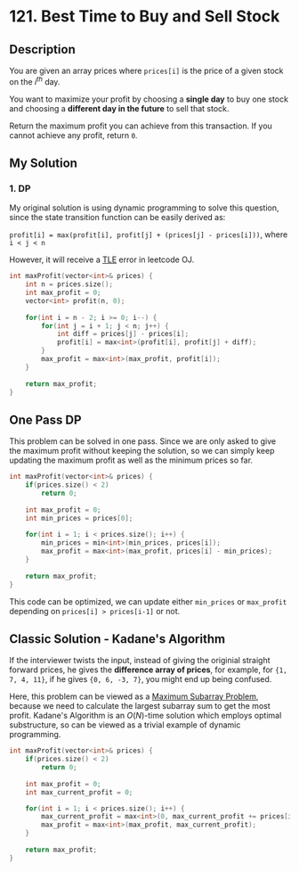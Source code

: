 # 121. Best Time to Buy and Sell Stock
## Description
You are given an array prices where `prices[i]` is the price of a given stock on the $i^{th}$ day.

You want to maximize your profit by choosing a **single day** to buy one stock and choosing a **different day in the future** to sell that stock.

Return the maximum profit you can achieve from this transaction. If you cannot achieve any profit, return `0`.
## My Solution
### 1. DP
My original solution is using dynamic programming to solve this question, since the state transition function can be easily derived as:

`profit[i] = max(profit[i], profit[j] + (prices[j] - prices[i]))`, where `i < j < n`

However, it will receive a [TLE](https://leetcode.com/submissions/detail/604232975/) error in leetcode OJ.
```C++
int maxProfit(vector<int>& prices) {
    int n = prices.size();
    int max_profit = 0;
    vector<int> profit(n, 0);
    
    for(int i = n - 2; i >= 0; i--) {
        for(int j = i + 1; j < n; j++) {
            int diff = prices[j] - prices[i];
            profit[i] = max<int>(profit[i], profit[j] + diff);
        }
        max_profit = max<int>(max_profit, profit[i]);
    }
    
    return max_profit;
}
```

## One Pass DP
This problem can be solved in one pass. Since we are only asked to give the maximum profit without keeping the solution, so we can simply keep updating the maximum profit as well as the minimum prices so far. 

```C++
int maxProfit(vector<int>& prices) {
    if(prices.size() < 2)
        return 0;
    
    int max_profit = 0;
    int min_prices = prices[0];
    
    for(int i = 1; i < prices.size(); i++) {
        min_prices = min<int>(min_prices, prices[i]);
        max_profit = max<int>(max_profit, prices[i] - min_prices);
    }
    
    return max_profit;
}
```
This code can be optimized, we can update either `min_prices` or `max_profit` depending on `prices[i] > prices[i-1]` or not.

## Classic Solution - Kadane's Algorithm
If the interviewer twists the input, instead of giving the originial straight forward prices, he gives the **difference array of prices**, for example, for `{1, 7, 4, 11}`, if he gives `{0, 6, -3, 7}`, you might end up being confused.

Here, this problem can be viewed as a [Maximum Subarray Problem](https://en.wikipedia.org/wiki/Maximum_subarray_problem), because we need to calculate the largest subarray sum to get the most profit. Kadane's Algorithm is an $O(N)$-time solution which employs optimal substructure, so can be viewed as a trivial example of dynamic programming.

```c++
int maxProfit(vector<int>& prices) {
    if(prices.size() < 2)
        return 0;
    
    int max_profit = 0;
    int max_current_profit = 0;

    for(int i = 1; i < prices.size(); i++) {
        max_current_profit = max<int>(0, max_current_profit += prices[i] - prices[i-1]);
        max_profit = max<int>(max_profit, max_current_profit);
    }
    
    return max_profit;
}
```

